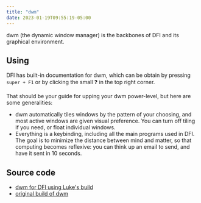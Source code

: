 ```yaml
---
title: "dwm"
date: 2023-01-19T09:55:19-05:00
---
```


dwm (the dynamic window manager) is the backbones of DFI and its graphical environment.

## Using

DFI has built-in documentation for dwm, which can be obtain by pressing `super + F1` or by clicking the small ❓ in the top right corner.

That should be your guide for upping your dwm power-level, but here are some generalities:

- dwm automatically tiles windows by the pattern of your choosing, and most active windows are given visual preference. You can turn off tiling if you need, or float individual windows.
- Everything is a keybinding, including all the main programs used in DFI. The goal is to minimize the distance between mind and matter, so that computing becomes reflexive: you can think up an email to send, and have it sent in 10 seconds.

## Source code

- [dwm for DFI using Luke's build](https://github.com/lukesmithxyz/dwm)
- [original build of dwm](https://dwm.suckless.org)
